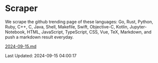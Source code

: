 # Scraper

We scrape the github trending page of these languages: Go, Rust, Python, Ruby, C++, C, Java, Shell, Makefile, Swift, Objective-C, Kotlin, Jupyter-Notebook, HTML, JavaScript, TypeScript, CSS, Vue, TeX, Markdown, and push a markdown result everyday.

[2024-09-15.md](https://github.com/yangwenmai/github-trending-backup/blob/master/2024-09-15.md)

Last Updated: 2024-09-15 04:00:17